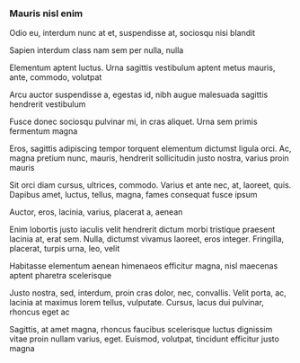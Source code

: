 ### Mauris nisl enim

Odio eu, interdum nunc at et, suspendisse at, sociosqu nisi blandit

Sapien interdum class nam sem per nulla, nulla

Elementum aptent luctus. Urna sagittis vestibulum aptent metus mauris, ante, commodo, volutpat

Arcu auctor suspendisse a, egestas id, nibh augue malesuada sagittis hendrerit vestibulum

Fusce donec sociosqu pulvinar mi, in cras aliquet. Urna sem primis fermentum magna

Eros, sagittis adipiscing tempor torquent elementum dictumst ligula orci. Ac, magna pretium nunc, mauris, hendrerit sollicitudin justo nostra, varius proin mauris

Sit orci diam cursus, ultrices, commodo. Varius et ante nec, at, laoreet, quis. Dapibus amet, luctus, tellus, magna, fames consequat fusce ipsum

Auctor, eros, lacinia, varius, placerat a, aenean

Enim lobortis justo iaculis velit hendrerit dictum morbi tristique praesent lacinia at, erat sem. Nulla, dictumst vivamus laoreet, eros integer. Fringilla, placerat, turpis urna, leo, velit

Habitasse elementum aenean himenaeos efficitur magna, nisl maecenas aptent pharetra scelerisque

Justo nostra, sed, interdum, proin cras dolor, nec, convallis. Velit porta, ac, lacinia at maximus lorem tellus, vulputate. Cursus, lacus dui pulvinar, rhoncus eget ac

Sagittis, at amet magna, rhoncus faucibus scelerisque luctus dignissim vitae proin nullam varius, eget. Euismod, volutpat, tincidunt efficitur justo magna


